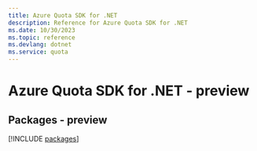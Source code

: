 ```yaml
---
title: Azure Quota SDK for .NET
description: Reference for Azure Quota SDK for .NET
ms.date: 10/30/2023
ms.topic: reference
ms.devlang: dotnet
ms.service: quota
---
```

# Azure Quota SDK for .NET - preview
## Packages - preview
[!INCLUDE [packages](quota-index.md)]